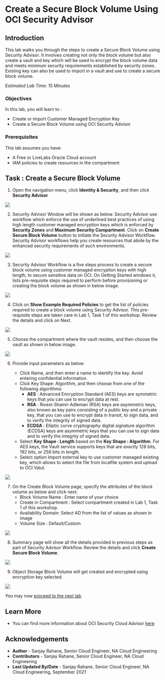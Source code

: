 # Create a Secure Block Volume Using OCI Security Advisor

## Introduction

This lab walks you through the steps to create a Secure Block Volume using Security Advisor. It involves creating not only the block volume but also create a vault and key which will be used to encrypt the block volume data and meets minimum security requirements established by security zones. Existing key can also be used to import in a vault and use to create a secure block volume.

*Estimated Lab Time*:  15 Minutes



### Objectives
In this lab, you will learn to :
* Create or Import Customer Managed Encryption Key
* Create a Secure Block Volume using OCI Security Advisor

### Prerequisites  

This lab assumes you have:
- A Free or LiveLabs Oracle Cloud account
- IAM policies to create resources in the compartment

##  Task : Create a Secure Block Volume

1. Open the navigation menu, click **Identity & Security**, and then click **Security Advisor**

  ![](./images/bvimage1.png " ")

2. Security Advisor Window will be shown as below. Security Advisor use workflow which enforce the use of underlined best practices of using high length customer managed encryption keys which is enforced by **Security Zones** and **Maximum Security Compartment**. Click on **Create Secure Block Volume** button to initiate the Security Advisor Workflow. Security Advisor workflows help you create resources that abide by the enhanced security requirements of such environments.

  ![](./images/bvimage2.png " ")

3. Security Advisor Workflow is a five steps process to create a secure block volume using customer managed encryption keys with high length, to secure sensitive data on OCI. On Getting Started windows it, lists pre-requisite steps required to perform before provisioning or creating the block volume as shown in below image.

  ![](./images/bvimage3.png " ")

4. Click on **Show Example Required Policies** to get the list of policies required to create a block volume using Security Advisor.
This pre-requisite steps are taken care in Lab 1, Task 1 of this workshop. Review the details and click on Next.

  ![](./images/bvimage4.png " ")

5. Choose the compartment where the vault resides, and then choose the vault as shown in below image.

  ![](./images/bvimage5.png " ")

6. Provide input parameters as below:

    * Click Name, and then enter a name to identify the key. Avoid entering confidential information.
    * Click Key Shape: Algorithm, and then choose from one of the following algorithms:
        * **AES** : Advanced Encryption Standard (AES) keys are symmetric keys that you can use to encrypt data at rest.
        * **RSA** : Rivest-Shamir-Adleman (RSA) keys are asymmetric keys, also known as key pairs consisting of a public key and a private key, that you can use to encrypt data in transit, to sign data, and to verify the integrity of signed data.
        * **ECDSA** :  Elliptic curve cryptography digital signature algorithm (ECDSA) keys are asymmetric keys that you can use to sign data and to verify the integrity of signed data.
    * Select **Key Shape : Length** based on the **Key Shape : Algorithm**. For AES keys, the Vault service supports keys that are exactly 128 bits, 192 bits, or 256 bits in length.
    * Select option Import external key to use customer managed existing key, which allows to select the file from localfile system and upload to OCI Valut.

  ![](./images/bvimage6.png " ")

7. On the Create Block Volume page, specify the attributes of the block volume as below and click next:
    * Block Volume Name : Enter name of your choice
    * Create in Compartment : Select compartment created in Lab 1, Task 1 of this workshop.
    * Availability Domain: Select AD from the list of values as shown in image
    * Volume Size : Default/Custom

  ![](./images/bvimage7.png " ")

8. Summary page will show all the details provided in previous steps as part of Security Advisor Workflow. Review the details and click **Create Secure Block Volume**.

  ![](./images/bvimage8.png " ")

9. Object Storage Block Volume will get created and encrypted using encryption key selected.

  ![](./images/bvimage9.png " ")

You may now [proceed to the next lab](#next).

## Learn More
- You can find more information about OCI Security Cloud Advisor [here](https://docs.oracle.com/en-us/iaas/Content/SecurityAdvisor/Concepts/securityadvisoroverview.htm)


## Acknowledgements
* **Author** - Sanjay Rahane, Senior Cloud Engineer, NA Cloud Engineering
* **Contributors** -  Sanjay Rahane, Senior Cloud Engineer, NA Cloud Engineering
* **Last Updated By/Date** - Sanjay Rahane, Senior Cloud Engineer, NA Cloud Engineering, September 2021